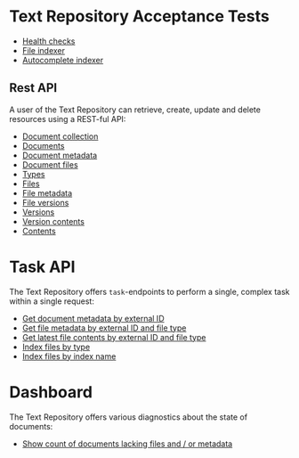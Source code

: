 # Text Repository Acceptance Tests

 - [Health checks](TestHealthChecks.md "c:run")
 - [File indexer](index/TestFileIndexer.md "c:run")
 - [Autocomplete indexer](index/TestAutocompleteIndexer.md "c:run")

## Rest API

A user of the Text Repository can retrieve, create, update and delete resources using a REST-ful API:

 - [Document collection](rest/TestRestDocumentCollection.md "c:run")
 - [Documents](rest/TestRestDocuments.md "c:run")
 - [Document metadata](rest/TestRestDocumentMetadata.md "c:run")
 - [Document files](rest/TestRestDocumentFiles.md "c:run")
 - [Types](rest/TestRestTypes.md "c:run")
 - [Files](rest/TestRestFiles.md "c:run")
 - [File metadata](rest/TestRestFileMetadata.md "c:run")
 - [File versions](rest/TestRestFileVersions.md "c:run")
 - [Versions](rest/TestRestVersions.md "c:run")
 - [Version contents](rest/TestRestVersionContents.md "c:run")
 - [Contents](rest/TestRestContents.md "c:run")

# Task API

The Text Repository offers `task`-endpoints to perform a single, complex task within a single request:

 - [Get document metadata by external ID](task/TestFindDocumentMetadataByExternalId.md "c:run")
 - [Get file metadata by external ID and file type](task/TestFindFileMetadataByExternalId.md "c:run")
 - [Get latest file contents by external ID and file type](task/TestFindFileContentsByExternalId.md "c:run")
 - [Index files by type](task/TestIndexFilesByType.md "c:run")
 - [Index files by index name](task/TestIndexFilesByIndexName.md "c:run")
 
# Dashboard

The Text Repository offers various diagnostics about the state of documents:

 - [Show count of documents lacking files and / or metadata](dashboard/TestDashboard.md "c:run")
